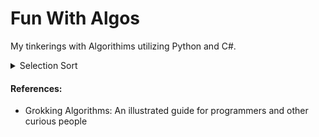 # Fun With Algos #

My tinkerings with Algorithims utilizing Python and C#.


<details>
	<summary>Selection Sort</summary>
	<p>Functions to sort elements in an array in ascending & decending order</p>
</details>

#### References: ####
* Grokking Algorithms: An illustrated guide for programmers and other curious people